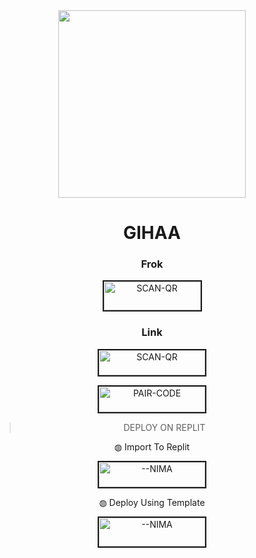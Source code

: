 <div align="center" class= "main"> 
  <img src="https://th.bing.com/th/id/OIP.EeV9xPV_ddjvFQco63RaLgHaHa?rs=1&pid=ImgDetMain" width="300" height="300"/>
  <h1>GIHAA</h1>
  
  ### Frok
<a href="https://gpt-qr-code.onrender.com/zusyco"><img src="[https://i.ibb.co/FWSfNmb/scan-qr-zusyco-btn.png](https://www.bing.com/images/search?view=detailV2&ccid=1vFlC32I&id=CF73D5D28B593465E926BCDD6CA324E639767334&thid=OIP.1vFlC32IncyUZbzeoghRygHaEK&mediaurl=https%3a%2f%2fvignette.wikia.nocookie.net%2fpenguinsofmadagascar%2fimages%2f0%2f01%2fGia-HD-pics-gia-33327538-1920-1080.jpg%2frevision%2flatest%3fcb%3d20140321020333&cdnurl=https%3a%2f%2fth.bing.com%2fth%2fid%2fR.d6f1650b7d889dcc9465bcdea20851ca%3frik%3dNHN2OeYko2zdvA%26pid%3dImgRaw%26r%3d0&exph=1080&expw=1920&q=Gia+the+Movie&simid=607989854576002174&FORM=IRPRST&ck=D138986E5F001DBBA0395C1F6A3BAF51&selectedIndex=52&itb=0)" alt="SCAN-QR" alt="NIMA" border="2" width="155" height="46" ></a>
  ### Link
<a href="https://gpt-qr-code.onrender.com/zusyco"><img src="https://i.ibb.co/FWSfNmb/scan-qr-zusyco-btn.png" alt="SCAN-QR" border="2" width="170" height="40" ></a>

<a href="https://replit.com/@MRNima/ZUSYCO-PAIR-CODE?v=1"><img src="https://i.ibb.co/5BGSVZw/pair-code-btn-zusyco.png" alt="PAIR-CODE" border="2" width="170" height="41" ></a>

> DEPLOY ON REPLIT<br>

◍ Import To Replit

<a href="https://replit.com/github/"><img src="https://i.ibb.co/0F5q3Fp/run-on-replit-zusyco-btn.png" alt="--NIMA" border="2" width="170" height="40" ></a>

◍ Deploy Using Template
  
<a href="https://replit.com/@MRNima/ZUSYCO-MD?v=1"><img src="https://i.ibb.co/YNwCMsp/zusyco-replit-template-btn.png" alt="--NIMA" border="2" width="170" height="46" ></a>

<br><br>
